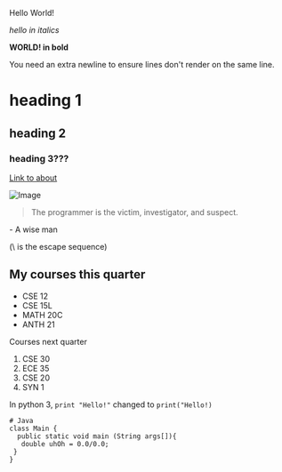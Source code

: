 Hello World!

*hello in italics*

**WORLD! in bold**

You need an extra newline to ensure lines don't render on the same line.

# heading 1
## heading 2
### heading 3???

[Link to about](https://aaryatopiwala.github.io/cse15l-lab-reports/about.html)

![Image](https://cse.ucsd.edu/sites/cse.ucsd.edu/files/faculty/miranda17-115x150.png)

> The programmer is the victim, investigator, and suspect.

\- A wise man

(\ is the escape sequence)

My courses this quarter
---
 - CSE 12
 - CSE 15L
 - MATH 20C
 - ANTH 21

Courses next quarter
1. CSE 30
2. ECE 35
3. CSE 20
4. SYN 1

In python 3, `print "Hello!"` changed to `print("Hello!)`

```
# Java
class Main {
  public static void main (String args[]){
   double uhOh = 0.0/0.0;
 }
}
```

